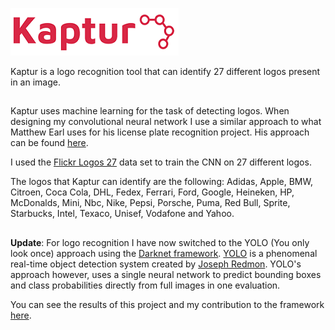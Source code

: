 ![Alt text](Kaptur-Logo.png?raw=true "Kaptur_Logo")

Kaptur is a logo recognition tool that can identify 27 different logos present in an image. 

##

Kaptur uses machine learning for the task of detecting logos. When designing my convolutional neural network I use a similar approach to what Matthew Earl uses for his license plate recognition project. His approach can be found [here](https://matthewearl.github.io/2016/05/06/cnn-anpr/). 

I used the [Flickr Logos 27](http://image.ntua.gr/iva/datasets/flickr_logos/) data set to train the CNN on 27 different logos. 

The logos that Kaptur can identify are the following: Adidas, Apple, BMW, Citroen, Coca Cola, DHL, Fedex, Ferrari, Ford, Google, Heineken, HP, McDonalds, Mini, Nbc, Nike, Pepsi, Porsche, Puma, Red Bull, Sprite, Starbucks, Intel, Texaco, Unisef, Vodafone and Yahoo.

##

**Update**: For logo recognition I have now switched to the YOLO (You only look once) approach using the [Darknet framework](https://github.com/pjreddie/darknet). [YOLO](https://arxiv.org/pdf/1506.02640.pdf) is a phenomenal real-time object detection system created by [Joseph Redmon](https://arxiv.org/find/cs/1/au:+Redmon_J/0/1/0/all/0/1). YOLO's approach however, uses a single neural network to predict bounding boxes and class probabilities directly from full images in one evaluation. 

You can see the results of this project and my contribution to the framework [here](https://github.com/AmarJ/darknet-NN-framework).
